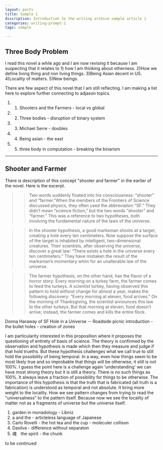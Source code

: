 ```yaml
---
layout: posts
title: Sample 1
discription: Introduction to the writing archive sample article 1
categories: writing-prompt-1
tags: sample

---
```


## Three Body Problem

I read this novel a while ago and I am now revising it because I am suspecting that it relates to 1) how I am thinking about otherness. 2)How we define living thing and non living things. 3)Being Asian decent in US. 4)Locality of matters. 5)New beings.

There are few aspect of this novel that I am still reflecting. I am making a list here to explore further connecting to adjason topics.

1. 1) Shooters and the Farmers - local vs global
2. 2) Three bodies - disruption of binary system
3. 3) Michael Serre - doubles
4. 4) Being asian - the east
5. 5) three body in computation - breaking the binarism 

---


## Shooter and Farmer

There is description of this concept "shooter and farmer" in the earlier of the novel. Here is the excerpt.


>>Two words suddenly floated into his consciousness: “shooter” and “farmer.”When the members of the Frontiers of Science discussed physics, they often used the abbreviation “SF.” They didn’t mean “science fiction,” but the two words “shooter” and “farmer.” This was a reference to two hypotheses, both involving the fundamental nature of the laws of the universe.

>>In the shooter hypothesis, a good marksman shoots at a target, creating a hole every ten centimeters. Now suppose the surface of the target is inhabited by intelligent, two-dimensional creatures. Their scientists, after observing the universe, discover a great law: “There exists a hole in the universe every ten centimeters.” They have mistaken the result of the marksman’s momentary whim for an unalterable law of the universe.

>>The farmer hypothesis, on the other hand, has the flavor of a horror story: Every morning on a turkey farm, the farmer comes to feed the turkeys. A scientist turkey, having observed this pattern to hold without change for almost a year, makes the following discovery: “Every morning at eleven, food arrives.” On the morning of Thanksgiving, the scientist announces this law to the other turkeys. But that morning at eleven, food doesn’t arrive; instead, the farmer comes and kills the entire flock.



Donna Haraway of SF 
Hole in a Universe -- Roadside picnic introduction - the bullet holes - creation of zones


I am particularity interested in this proposition where it proposes the questioning of entirety of basis of science. The theory is confirmed by the observation and hypothesis is made which then they measure and judge if that hold trueths. But these hypothesis challenges what we call true to still hold the possibility of being temporal. In a way, even how things seem to be most likely true and so improbable that things will be otherwise, it still is not 100%. I guess the point here is a challenge again 'understanding' we can have most strong theory but it is still a theory. There is no such things as 100%. It always leave a fraction of possibility for things to be otherwise. The importance of this hypothesis is that the truth that is fabricated (all truth is a fabrication) is understood as temporal and not absolute. It bring more weight to the locality. How we see pattern changes from trying to read the "universalness" to the pattern itself. Because now we see the locality of matter not as a fragments of universe but the universe itself. 

1. garden in monadology - Libniz
2. a and the - articleless language of Japanese
3. Carlo Rovelli - the hot tea and the cup - moleculer collison
4. Dasilva - difference without separaton
5. 魂　the spirit - the chunk


to be continued